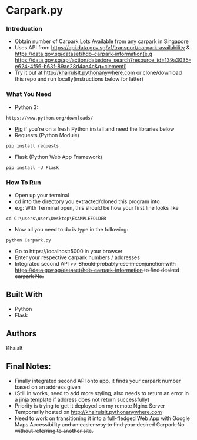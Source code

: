 # Carpark.py


### Introduction

* Obtain number of Carpark Lots Available from any carpark in Singapore 
* Uses API from https://api.data.gov.sg/v1/transport/carpark-availability & https://data.gov.sg/dataset/hdb-carpark-information(e.g https://data.gov.sg/api/action/datastore_search?resource_id=139a3035-e624-4f56-b63f-89ae28d4ae4c&q=clementi)
* Try it out at http://khairulslt.pythonanywhere.com or clone/download this repo and run locally(instructions below for latter)


### What You Need
* Python 3:

```
https://www.python.org/downloads/
```
* [Pip](https://pip.pypa.io/en/stable/quickstart/) if you're on a fresh Python install and need the libraries below
* Requests (Python Module)

```
pip install requests
```
* Flask (Python Web App Framework)

```
pip install -U Flask
```

### How To Run
* Open up your terminal
* cd into the directory you extracted/cloned this program into
* e.g: With Terminal open, this should be how your first line looks like

```
cd C:\users\user\Desktop\EXAMPLEFOLDER
```
* Now all you need to do is type in the following:
```
python Carpark.py
```
* Go to https://localhost:5000 in your browser
* Enter your respective carpark numbers / addresses
* Integrated second API >> ~~Should probably use in conjunction with https://data.gov.sg/dataset/hdb-carpark-information to find desired carpark No.~~


## Built With

* Python
* Flask


## Authors

Khaislt

## Final Notes:
* Finally integrated second API onto app, it finds your carpark number based on an address given
* (Still in works, need to add more styling, also needs to return an error in a jinja template if address does not return successfully)
* ~~Priority is trying to get it deployed on my remote Nginx Server~~ Temporarily hosted on http://khairulslt.pythonanywhere.com
* Need to work on transitioning it into a full-fledged Web App with Google Maps Accessibility ~~and an easier way to find your desired Carpark No without referring to another site.~~


